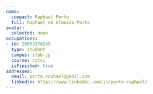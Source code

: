 ```yaml
---
name:
  compact: Raphael Porto
  full: Raphael de Almeida Porto
avatar:
  selected: none
occupations:
- id: 20052370245
  type: student
  campus: ifpb-jp
  course: cstsi
  isFinished: true
addresses:
  email: porto.raphael@gmail.com
  linkedin: https://www.linkedin.com/in/porto-raphael/
---
```

